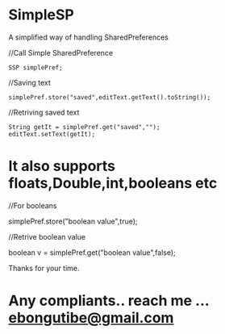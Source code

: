# SimpleSP

A simplified way of handling SharedPreferences

//Call Simple SharedPreference

    SSP simplePref;
    
//Saving text

    simplePref.store("saved",editText.getText().toString());
    
//Retriving saved text

    String getIt = simplePref.get("saved","");
    editText.setText(getIt);
    
# It also supports floats,Double,int,booleans etc

//For booleans

simplePref.store("boolean value",true);

//Retrive boolean value

boolean v = simplePref.get("boolean value",false);

Thanks for your time.

# Any compliants.. reach me ... ebongutibe@gmail.com
